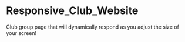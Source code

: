 # Responsive_Club_Website
 Club group page that will dynamically respond as you adjust the size of your screen!​
